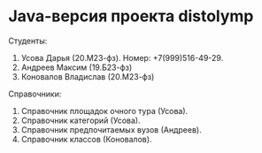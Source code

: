# Java-версия проекта distolymp

Студенты:
1. Усова Дарья (20.М23-фз). Номер: +7(999)516-49-29.
2. Андреев Максим (19.Б23-фз)
3. Коновалов Владислав (20.М23-фз)

Справочники:
1. Справочник площадок очного тура (Усова).
2. Справочник категорий (Усова).
3. Справочник предпочитаемых вузов (Андреев).
4. Справочник классов (Коновалов).
